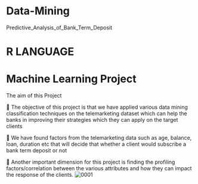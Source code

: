 # Data-Mining
Predictive_Analysis_of_Bank_Term_Deposit


# R LANGUAGE 

# Machine Learning Project

The aim of this Project

	The objective of this project is that we have applied various data mining classification techniques
on the telemarketing dataset which can help the banks in improving their strategies which they can apply on the target clients

	We have found factors from the telemarketing data such as age, balance, loan, duration etc
that will decide that whether a client would subscribe a bank term deposit or not

	Another important dimension for this project is finding the profiling factors/correlation 
between the various attributes and how they can impact the response of the clients.
![0001](https://user-images.githubusercontent.com/69053818/104529273-5c4fdf00-55d7-11eb-9330-931e6f77dfad.jpg)

